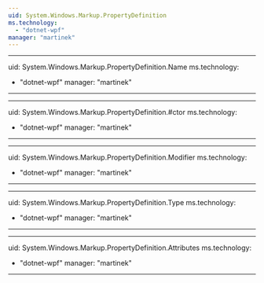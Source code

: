 ```yaml
---
uid: System.Windows.Markup.PropertyDefinition
ms.technology: 
  - "dotnet-wpf"
manager: "martinek"
---
```


---
uid: System.Windows.Markup.PropertyDefinition.Name
ms.technology: 
  - "dotnet-wpf"
manager: "martinek"
---

---
uid: System.Windows.Markup.PropertyDefinition.#ctor
ms.technology: 
  - "dotnet-wpf"
manager: "martinek"
---

---
uid: System.Windows.Markup.PropertyDefinition.Modifier
ms.technology: 
  - "dotnet-wpf"
manager: "martinek"
---

---
uid: System.Windows.Markup.PropertyDefinition.Type
ms.technology: 
  - "dotnet-wpf"
manager: "martinek"
---

---
uid: System.Windows.Markup.PropertyDefinition.Attributes
ms.technology: 
  - "dotnet-wpf"
manager: "martinek"
---
